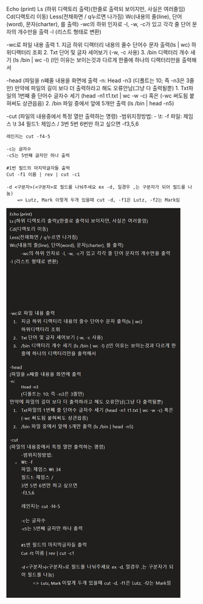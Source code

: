 Echo (print)
Ls (하위 디랙토리 출력)(한줄로 출력되 보이지만, 사실은 여러줄임)
Cd(디랙토리 이동)
Less(전채화면 / q누르면 나가짐)
Wc(내용의 줄(line), 단어(word), 문자(charter), 를 출력)
	-wc의 하위 인자로 -l, -w, -c가 있고 각각 줄 단어 문자의 개수만을 출력 
-l (리스트 형태로 변환)







-wc로 파일 내용 출력 
	1. 지금 하위 디랙터리 내용의 줄수 단어수 문자 출력(ls | wc)
	하위디랙터리 조회
	2. Txt 단어 및 글자 세어보기 (-w, -c 사용)
	3. /bin 디랙터리 개수 새기 (ls /bin | wc -l) (l인 이유는 보이는것과 다르게 한줄에 하나의 디랙터리만을 출력해서 

-head
(파일을 n쨰줄 내용을 화면에 출력
-n:
	Head -n3
	(디폴트는 10; 즉 -n3은 3줄만)
만약에 파일의 길이 보다 더 출력하라고 해도 오류안남(그냥 다 출력될뿐)
	1. Txt파일의 1번째 줄 단어수 글자수 세기 (head -n1 t1.txt | wc -w -c) 혹은 (-wc 써도됨 붙혀써도 상관읍음)
	2. /bin 파일 중에서 앞에 5개만 출력 (ls /bin | head -n5)

-cut
(파일의 내용중에서 특정 열만 출력하는 명령)
	-범위지정방법:
	- \t: -f
	파일: 제임스 \t 34
	필드1: 제임스 /
	3번 5번 6번만 하고 싶으면 
	-f3,5,6

	레인지는 cut -f4-5

	-c는 글자수
	-c5는 5번쨰 글자만 하나 출력

	#1번 필드의 마지막글자들 출력
	Cut -f1 이름 | rev | cut -c1

	-d <구분자>(<구분자>로 필드를 나눠주세요 ex -d, 일경우 ,는 구분자가 되어 필드를 나눔)
		=> Lutz, Mark 이렇게 두개 있을때 cut -d, -f1은 Lutz, -f2는 Mark임 

![image](image_2.png)